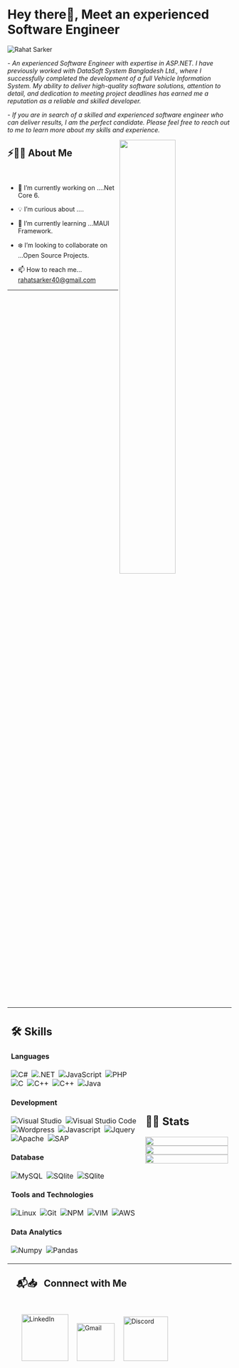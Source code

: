 # Hey there👋, Meet an experienced Software Engineer 

<img src="https://readme-typing-svg.herokuapp.com?font=Fira+Code&duration=3000&pause=3000&color=00F716&width=435&lines=Rahat+Sarker" alt="Rahat Sarker" />

 <p>- <i>An experienced Software Engineer with expertise in ASP.NET. I have previously worked with DataSoft System Bangladesh Ltd., where I successfully completed the development of a full Vehicle Information System. My ability to deliver high-quality software solutions, attention to detail, and dedication to meeting project deadlines has earned me a reputation as a reliable and skilled developer.</i></p>

   <p>- <i>If you are in search of a skilled and experienced software engineer who can deliver results, I am the perfect candidate. Please feel free to reach out to me to learn more about my skills and experience.</i></p>


<img src="https://user-images.githubusercontent.com/89788120/167628634-549d2bdd-609e-4275-85af-1e1974da64ca.gif" width="50%" align="right" />

## ⚡🙋‍♂️ About Me

</br>

- 🔧 I’m currently working on ....Net Core 6.

- 💡 I’m curious about ....
- 📖 I’m currently learning ...MAUI Framework.
- ❄️ I’m looking to collaborate on ...Open Source Projects.
- 📫 How to reach me... rahatsarker40@gmail.com

<hr>

<!---

kaustav202/kaustav202 is a ✨ special ✨ repository because its `README.md` (this file) appears on your GitHub profile.
You can click the Preview link to take a look at your changes.

--->


</br>


<table width="100%" >

 <tr>
    <td width="60%">
     
## 🛠️ Skills

#### Languages
![C#](https://img.shields.io/badge/C%23-239120?style=for-the-badge&logo=c-sharp&logoColor=white)&nbsp;
![.NET](https://img.shields.io/badge/.NET-5C2D91?style=for-the-badge&logo=.net&logoColor=whiteC)&nbsp;
![JavaScript](https://img.shields.io/badge/JavaScript-F7DF1E?style=for-the-badge&logo=javascript&logoColor=black)&nbsp;
![PHP](https://img.shields.io/badge/PHP-777BB4?style=for-the-badge&logo=php&logoColor=white)&nbsp;
![C](https://img.shields.io/badge/C-00599C?style=for-the-badge&logo=c&logoColor=white)&nbsp;
![C++](https://img.shields.io/badge/C%2B%2B-00599C?style=for-the-badge&logo=c%2B%2B&logoColor=white)&nbsp;
![C++](https://img.shields.io/badge/-C++-05122A?style=flat&logo=C%2B%2B&logoColor=00599C)&nbsp;
![Java](https://img.shields.io/badge/Java-ED8B00?style=for-the-badge&logo=openjdk&logoColor=white)&nbsp;





#### Development
![Visual Studio](https://img.shields.io/badge/Visual_Studio-5C2D91?style=for-the-badge&logo=visual%20studio&logoColor=white)&nbsp;
![Visual Studio Code](https://img.shields.io/badge/Visual_Studio_Code-0078D4?style=for-the-badge&logo=visual%20studio%20code&logoColor=white)&nbsp;
![Wordpress](https://img.shields.io/badge/Wordpress-21759B?style=for-the-badge&logo=wordpress&logoColor=white)&nbsp;
![Javascript](https://img.shields.io/badge/JavaScript-F7DF1E?style=flat&logo=javascript&logoColor=black)&nbsp;
![Jquery](https://img.shields.io/badge/jQuery-0769AD?style=flat&logo=jquery&logoColor=white)&nbsp;
![Apache](https://img.shields.io/badge/Apache-D22128?style=flat&logo=Apache&logoColor=white)&nbsp;
![SAP](https://img.shields.io/badge/SAP-0FAAFF?style=for-the-badge&logo=sap&logoColor=white)
     
<!--      
![Express.js](https://img.shields.io/badge/express.js-%23404d59.svg?style=flat&logo=express&logoColor=%2361DAFB) -->
<!-- ![PHP](https://img.shields.io/badge/PHP-777BB4?style=flat&logo=php&logoColor=white)&nbsp; -->


#### Database

![MySQL](https://img.shields.io/badge/MySQL-00000F?style=flat&logo=mysql&logoColor=white)&nbsp;
![SQlite](https://img.shields.io/badge/-SQlite-05122A?style=flat&logo=sqlite&logoColor=A8B9CC)&nbsp;
![SQlite](https://img.shields.io/badge/Microsoft-666666?style=for-the-badge&logo=microsoft&logoColor=white)
     

#### Tools and Technologies


![Linux](https://img.shields.io/badge/Linux-05122A?style=flat&logo=linux&logoColor=white)&nbsp;
![Git](https://img.shields.io/badge/-Git-05122A?style=flat&logo=git)&nbsp;
![NPM](https://img.shields.io/badge/npm-CB3837?style=flat&logo=npm&logoColor=white)&nbsp;
![VIM](https://img.shields.io/badge/VIM-%2311AB00.svg?&style=flat&logo=vim&logoColor=white)&nbsp;
![AWS](https://img.shields.io/badge/Amazon_AWS-232F3E?style=flat&logo=amazon-aws&logoColor=white)&nbsp;

<!-- ![PyPI](https://img.shields.io/badge/pypi-3775A9?style=flat&logo=pypi&logoColor=white)&nbsp; -->


#### Data Analytics 

![Numpy](https://img.shields.io/badge/Numpy-777BB4?style=flat&logo=numpy&logoColor=white)&nbsp;
![Pandas](https://img.shields.io/badge/Pandas-2C2D72?style=flat&logo=pandas&logoColor=white)&nbsp;
     
</td>
    <td>
  
## 📄📜 Stats


<p align="center">
  <img width="100%" src="https://github-readme-stats.vercel.app/api?username=arifulislam23&theme=algolia&show_icons=true&bg_color=transparent&title_color=navy&text_color=black" />
 

 </br>
  <img width="100%" src="https://github-readme-streak-stats.herokuapp.com/?user=arifulislam23"/>
 </br>
  <img width="100%" src="https://github-readme-stats.vercel.app/api/top-langs/?username=arifulislam23&exclude_repo=Portfolio,HomePal&langs_count=7&layout=compact&bg_color=transparent" />
</p>
     
  </td>
 </tr>
</table>

  <table  >
 <tr>
  
## &nbsp; &nbsp; 📬📥 &nbsp; Connnect with Me

<br/>

&nbsp; &nbsp; &nbsp; &nbsp; <a href="https://www.facebook.com/rioariful"><img width="105px" alt="LinkedIn" src="https://img.shields.io/badge/Facebook-1877F2?style=for-the-badge&logo=facebook&logoColor=white"/></a> &nbsp;&nbsp;&nbsp;
<a href="mailto:ariful.akash23@gmail.com"><img width="85px" alt="Gmail" src="https://img.shields.io/badge/Gmail-D14836?style=flat&logo=gmail&logoColor=white" /></a> &nbsp; &nbsp; 
<a href = "https://t.me/arifulislamakash"><img width="100px" alt = "Discord" src = "https://img.shields.io/badge/Telegram-2CA5E0?style=for-the-badge&logo=telegram&logoColor=white"/></a>

